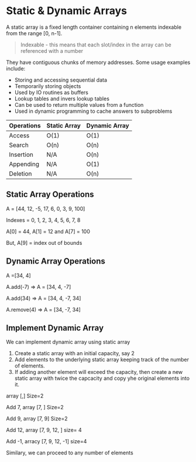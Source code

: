 # Static & Dynamic Arrays

A static array is a fixed length container containing n elements indexable from the range [0, n-1].

> Indexable - this means that each slot/index in the array
> can be referenced with a number

They have contiguous chunks of memory addresses. Some usage examples include:

- Storing and accessing sequential data
- Temporarily storing objects
- Used by IO routines as buffers
- Lookup tables and invers lookup tables
- Can be used to return multiple values from a function
- Used in dynamic programming to cache answers to subproblems

| Operations | Static Array | Dynamic Array |
| ---------- | ------------ | ------------- |
| Access     | O(1)         | O(1)          |
| Search     | O(n)         | O(n)          |
| Insertion  | N/A          | O(n)          |
| Appending  | N/A          | O(1)          |
| Deletion   | N/A          | O(n)          |

## Static Array Operations

A = [44, 12, -5, 17, 6, 0, 3, 9, 100]

Indexes = 0, 1, 2, 3, 4, 5, 6, 7, 8

A[0] = 44, A[1] = 12 and A[7] = 100

But, A[9] = index out of bounds

## Dynamic Array Operations

A =[34, 4]

A.add(-7) => A = [34, 4, -7]

A.add(34) => A = [34, 4, -7, 34]

A.remove(4) => A = [34, -7, 34]

## Implement Dynamic Array

We can implement dynamic array using static array

1. Create a static array with an initial capacity, say 2
2. Add elements to the underlying static array keeping track of the number of elements.
3. If adding another element will exceed the capacity, then create a new static array with twice the capcacity and copy yhe original elements into it.

array [,] Size=2

Add 7, array [7, ] Size=2

Add 9, array [7, 9] Size=2

Add 12, array [7, 9, 12, ] size= 4

Add -1, arracy [7, 9, 12, -1] size=4

Similary, we can proceed to any number of elements
